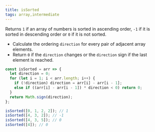 ```yaml
---
title: isSorted
tags: array,intermediate
---
```


Returns `1` if an array of numbers is sorted in ascending order, `-1` if it is sorted in descending order or `0` if it is not sorted.

- Calculate the ordering `direction` for every pair of adjacent array elements.
- Return `0` if the `direction` changes or the `direction` sign if the last element is reached.

```js
const isSorted = arr => {
  let direction = 0;
  for (let i = 1; i < arr.length; i++) {
    if (!direction) direction = arr[i] - arr[i - 1];
    else if ((arr[i] - arr[i - 1]) * direction < 0) return 0;
  }
  return Math.sign(direction);
};
```

```js
isSorted([0, 1, 2, 2]); // 1
isSorted([4, 3, 2]); // -1
isSorted([4, 3, 5]); // 0
isSorted([4]); // 0
```
